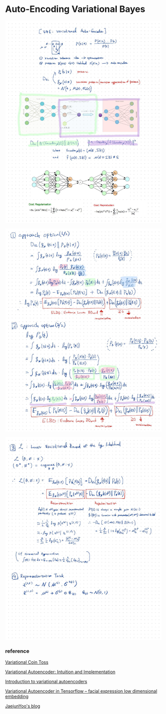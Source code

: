 # Auto-Encoding Variational Bayes



![](./note/VAE_000001.jpg)

![](./note/VAE_000002.jpg)

![](./note/VAE_000003.jpg)





### reference

[Variational Coin Toss](http://www.openias.org/variational-coin-toss)

[Variational Autoencoder: Intuition and Implementation](http://wiseodd.github.io/techblog/2016/12/10/variational-autoencoder/)

[Introduction to variational autoencoders](https://home.zhaw.ch/~dueo/bbs/files/vae.pdf)

[Variational Autoencoder in Tensorflow – facial expression low dimensional embedding](http://int8.io/variational-autoencoder-in-tensorflow/)

[JaejunYoo's blog](http://jaejunyoo.blogspot.com/2017/04/auto-encoding-variational-bayes-vae-1.html)